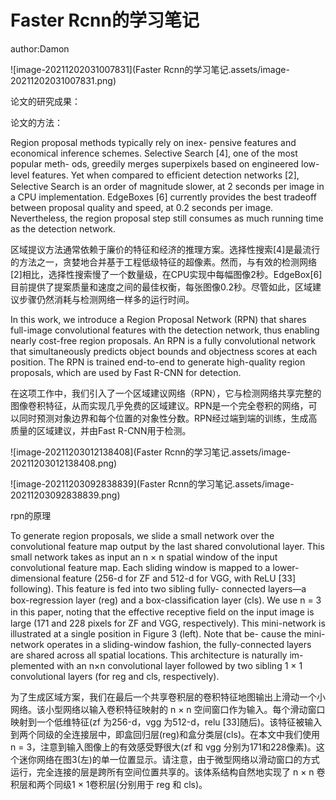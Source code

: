 # Faster Rcnn的学习笔记

author:Damon

![image-20211202031007831](Faster Rcnn的学习笔记.assets/image-20211202031007831.png)



论文的研究成果：



论文的方法：

Region proposal methods typically rely on inex- pensive features and economical inference schemes. Selective Search [4], one of the most popular meth- ods, greedily merges superpixels based on engineered low-level features. Yet when compared to efﬁcient detection networks [2], Selective Search is an order of magnitude slower, at 2 seconds per image in a CPU implementation. EdgeBoxes [6] currently provides the best tradeoff between proposal quality and speed, at 0.2 seconds per image. Nevertheless, the region proposal step still consumes as much running time as the detection network.

区域提议方法通常依赖于廉价的特征和经济的推理方案。选择性搜索[4]是最流行的方法之一，贪婪地合并基于工程低级特征的超像素。然而，与有效的检测网络[2]相比，选择性搜索慢了一个数量级，在CPU实现中每幅图像2秒。EdgeBox[6]目前提供了提案质量和速度之间的最佳权衡，每张图像0.2秒。尽管如此，区域建议步骤仍然消耗与检测网络一样多的运行时间。

In this work, we introduce a Region Proposal Network (RPN) that shares full-image convolutional features with the detection network, thus enabling nearly cost-free region proposals. An RPN is a fully convolutional network that simultaneously predicts object bounds and objectness scores at each position. The RPN is trained end-to-end to generate high-quality region proposals, which are used by Fast R-CNN for detection.

在这项工作中，我们引入了一个区域建议网络（RPN），它与检测网络共享完整的图像卷积特征，从而实现几乎免费的区域建议。RPN是一个完全卷积的网络，可以同时预测对象边界和每个位置的对象性分数。RPN经过端到端的训练，生成高质量的区域建议，并由Fast R-CNN用于检测。







![image-20211203012138408](Faster Rcnn的学习笔记.assets/image-20211203012138408.png)











![image-20211203092838839](Faster Rcnn的学习笔记.assets/image-20211203092838839.png)

rpn的原理

To generate region proposals, we slide a small network over the convolutional feature map output by the last shared convolutional layer. This small network takes as input an n × n spatial window of the input convolutional feature map. Each sliding window is mapped to a lower-dimensional feature (256-d for ZF and 512-d for VGG, with ReLU [33] following). This feature is fed into two sibling fully- connected layers—a box-regression layer (reg) and a box-classiﬁcation layer (cls). We use n = 3 in this paper, noting that the effective receptive ﬁeld on the input image is large (171 and 228 pixels for ZF and VGG, respectively). This mini-network is illustrated at a single position in Figure 3 (left). Note that be- cause the mini-network operates in a sliding-window fashion, the fully-connected layers are shared across all spatial locations. This architecture is naturally im- plemented with an n×n convolutional layer followed by two sibling 1 × 1 convolutional layers (for reg and cls, respectively).

为了生成区域方案，我们在最后一个共享卷积层的卷积特征地图输出上滑动一个小网络。该小型网络以输入卷积特征映射的 n × n 空间窗口作为输入。每个滑动窗口映射到一个低维特征(zf 为256-d，vgg 为512-d，relu [33]随后)。该特征被输入到两个同级的全连接层中，即盒回归层(reg)和盒分类层(cls)。在本文中我们使用 n = 3，注意到输入图像上的有效感受野很大(zf 和 vgg 分别为171和228像素)。这个迷你网络在图3(左)的单一位置显示。请注意，由于微型网络以滑动窗口的方式运行，完全连接的层是跨所有空间位置共享的。该体系结构自然地实现了 n × n 卷积层和两个同级1 × 1卷积层(分别用于 reg 和 cls)。